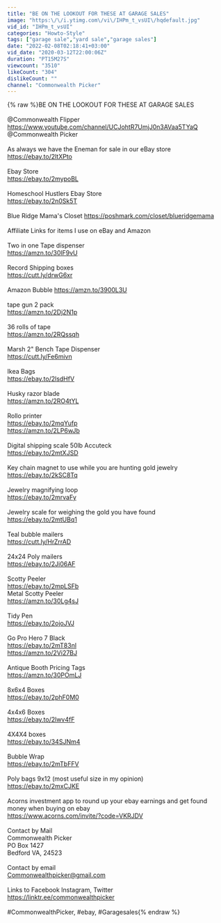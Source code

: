 ```yaml
---
title: "BE ON THE LOOKOUT FOR THESE AT GARAGE SALES"
image: "https:\/\/i.ytimg.com\/vi\/IHPm_t_vsUI\/hqdefault.jpg"
vid_id: "IHPm_t_vsUI"
categories: "Howto-Style"
tags: ["garage sale","yard sale","garage sales"]
date: "2022-02-08T02:18:41+03:00"
vid_date: "2020-03-12T22:00:06Z"
duration: "PT15M27S"
viewcount: "3510"
likeCount: "304"
dislikeCount: ""
channel: "Commonwealth Picker"
---
```

{% raw %}BE ON THE LOOKOUT FOR THESE AT GARAGE SALES<br /><br />@Commonwealth Flipper <a rel="nofollow" target="blank" href="https://www.youtube.com/channel/UCJohtR7UmjJ0n3AVaa5TYaQ">https://www.youtube.com/channel/UCJohtR7UmjJ0n3AVaa5TYaQ</a><br />@Commonwealth Picker <br /><br />As always we have the Eneman for sale in our eBay store<br /><a rel="nofollow" target="blank" href="https://ebay.to/2ltXPto">https://ebay.to/2ltXPto</a><br /><br />Ebay Store<br /><a rel="nofollow" target="blank" href="https://ebay.to/2mypoBL">https://ebay.to/2mypoBL</a><br /><br />Homeschool Hustlers Ebay Store<br /><a rel="nofollow" target="blank" href="https://ebay.to/2n0Sk5T">https://ebay.to/2n0Sk5T</a><br /><br />Blue Ridge Mama's Closet <a rel="nofollow" target="blank" href="https://poshmark.com/closet/blueridgemama">https://poshmark.com/closet/blueridgemama</a><br /><br />Affiliate Links for items I use on eBay and Amazon<br /><br />Two in one Tape dispenser <br /><a rel="nofollow" target="blank" href="https://amzn.to/30lF9vU">https://amzn.to/30lF9vU</a><br /><br />Record Shipping boxes<br /><a rel="nofollow" target="blank" href="https://cutt.ly/drwG6xr">https://cutt.ly/drwG6xr</a><br /><br />Amazon Bubble <a rel="nofollow" target="blank" href="https://amzn.to/3900L3U">https://amzn.to/3900L3U</a><br /><br />tape gun 2 pack<br /><a rel="nofollow" target="blank" href="https://amzn.to/2Dj2N1p">https://amzn.to/2Dj2N1p</a><br /><br />36 rolls of tape<br /><a rel="nofollow" target="blank" href="https://amzn.to/2RQssqh">https://amzn.to/2RQssqh</a><br /><br />Marsh 2&quot; Bench Tape Dispenser <br /><a rel="nofollow" target="blank" href="https://cutt.ly/Fe6mivn">https://cutt.ly/Fe6mivn</a><br /><br />Ikea Bags<br /><a rel="nofollow" target="blank" href="https://ebay.to/2lsdHfV">https://ebay.to/2lsdHfV</a><br /><br />Husky razor blade<br /><a rel="nofollow" target="blank" href="https://amzn.to/2RO4tYL">https://amzn.to/2RO4tYL</a><br /><br />Rollo printer<br /><a rel="nofollow" target="blank" href="https://ebay.to/2mqYufp">https://ebay.to/2mqYufp</a><br /><a rel="nofollow" target="blank" href="https://amzn.to/2LP6wJb">https://amzn.to/2LP6wJb</a><br /><br />Digital shipping scale 50lb Accuteck<br /><a rel="nofollow" target="blank" href="https://ebay.to/2mtXJSD">https://ebay.to/2mtXJSD</a><br /><br />Key chain magnet to use while you are hunting gold jewelry <br /><a rel="nofollow" target="blank" href="https://ebay.to/2kSC8Tq">https://ebay.to/2kSC8Tq</a><br /><br />Jewelry magnifying loop<br /><a rel="nofollow" target="blank" href="https://ebay.to/2mrvaFy">https://ebay.to/2mrvaFy</a><br /><br />Jewelry scale for weighing the gold you have found<br /><a rel="nofollow" target="blank" href="https://ebay.to/2mtUBq1">https://ebay.to/2mtUBq1</a><br /><br />Teal bubble mailers<br /><a rel="nofollow" target="blank" href="https://cutt.ly/HrZrrAD">https://cutt.ly/HrZrrAD</a><br /><br />24x24 Poly mailers <br /><a rel="nofollow" target="blank" href="https://ebay.to/2Ji06AF">https://ebay.to/2Ji06AF</a><br /><br />Scotty Peeler<br /><a rel="nofollow" target="blank" href="https://ebay.to/2mpLSFb">https://ebay.to/2mpLSFb</a><br />Metal Scotty Peeler <br /><a rel="nofollow" target="blank" href="https://amzn.to/30Lg4sJ">https://amzn.to/30Lg4sJ</a><br /><br />Tidy Pen <br /><a rel="nofollow" target="blank" href="https://ebay.to/2ojoJVJ">https://ebay.to/2ojoJVJ</a><br /><br />Go Pro Hero 7 Black<br /><a rel="nofollow" target="blank" href="https://ebay.to/2mT83nl">https://ebay.to/2mT83nl</a><br /><a rel="nofollow" target="blank" href="https://amzn.to/2Vi27BJ">https://amzn.to/2Vi27BJ</a><br /><br />Antique Booth Pricing Tags<br /><a rel="nofollow" target="blank" href="https://amzn.to/30POmLJ">https://amzn.to/30POmLJ</a><br /><br />8x6x4 Boxes<br /><a rel="nofollow" target="blank" href="https://ebay.to/2phF0M0">https://ebay.to/2phF0M0</a><br /><br />4x4x6 Boxes<br /><a rel="nofollow" target="blank" href="https://ebay.to/2lwv4fF">https://ebay.to/2lwv4fF</a><br /><br />4X4X4 boxes <br /><a rel="nofollow" target="blank" href="https://ebay.to/34SJNm4">https://ebay.to/34SJNm4</a><br /><br />Bubble Wrap<br /><a rel="nofollow" target="blank" href="https://ebay.to/2mTbFFV">https://ebay.to/2mTbFFV</a><br /><br />Poly bags 9x12 (most useful size in my opinion)<br /><a rel="nofollow" target="blank" href="https://ebay.to/2mxCJKE">https://ebay.to/2mxCJKE</a><br /><br />Acorns investment app to round up your ebay earnings and get found money when buying on ebay<br /><a rel="nofollow" target="blank" href="https://www.acorns.com/invite/?code=VKRJDV">https://www.acorns.com/invite/?code=VKRJDV</a><br /><br />Contact by Mail<br />Commonwealth Picker<br />PO Box 1427 <br />Bedford VA, 24523<br /><br />Contact by email<br />Commonwealthpicker@gmail.com<br /><br />Links to Facebook Instagram, Twitter <br /><a rel="nofollow" target="blank" href="https://linktr.ee/commonwealthpicker">https://linktr.ee/commonwealthpicker</a><br /><br />#CommonwealthPicker, #ebay, #Garagesales{% endraw %}
